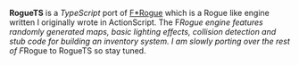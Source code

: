 **RogueTS** is a *TypeScript* port of  [F*Rogue][1] which is a Rogue like engine written I originally wrote in ActionScript. The F*Rogue engine features randomly generated maps, basic lighting effects, collision detection and stub code for building an inventory system. I am slowly porting over the rest of F*Rogue to RogueTS so stay tuned.


  [1]: http://gamecook.com/games/frogue/